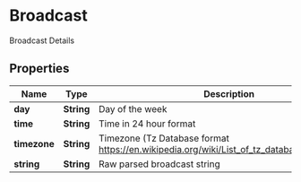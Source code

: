 

# Broadcast

Broadcast Details

## Properties

| Name | Type | Description | Notes |
|------------ | ------------- | ------------- | -------------|
|**day** | **String** | Day of the week |  [optional] |
|**time** | **String** | Time in 24 hour format |  [optional] |
|**timezone** | **String** | Timezone (Tz Database format https://en.wikipedia.org/wiki/List_of_tz_database_time_zones) |  [optional] |
|**string** | **String** | Raw parsed broadcast string |  [optional] |



